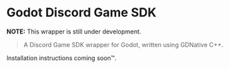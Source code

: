 # Godot Discord Game SDK

**NOTE:** This wrapper is still under development.

> A Discord Game SDK wrapper for Godot, written using GDNative C++.

Installation instructions coming soon™.
